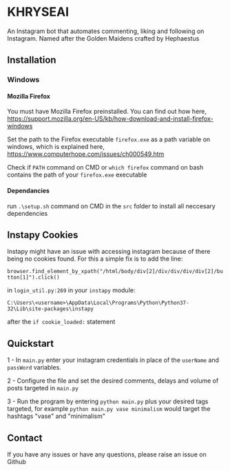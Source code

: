 # KHRYSEAI
An Instagram bot that automates commenting, liking and following on Instagram. Named after the Golden Maidens crafted by Hephaestus 

## Installation
### Windows
#### Mozilla Firefox
You must have Mozilla Firefox preinstalled. You can find out how here, https://support.mozilla.org/en-US/kb/how-download-and-install-firefox-windows

Set the path to the Firefox executable `firefox.exe` as a path variable on windows, which is explained here, https://www.computerhope.com/issues/ch000549.htm

Check if `PATH` command on CMD or `which firefox` command on bash contains the path of your `firefox.exe` executable

#### Dependancies
run `.\setup.sh` command on CMD in the `src` folder to install all neccesary dependencies

## Instapy Cookies
Instapy might have an issue with accessing instagram because of there being no cookies found. For this a simple fix is to add the line:

`browser.find_element_by_xpath("/html/body/div[2]/div/div/div/div[2]/button[1]").click()`

in `login_util.py:269` in your `instapy` module: 

`C:\Users\<username>\AppData\Local\Programs\Python\Python37-32\Lib\site-packages\instapy`

after the `if cookie_loaded:` statement

## Quickstart
1 - In `main.py` enter your instagram credentials in place of the `userName` and `passWord` variables.

2 - Configure the file and set the desired comments, delays and volume of posts targeted in `main.py`

3 - Run the program by entering `python main.py` plus your desired tags targeted, for example `python main.py vase minimalism` would target the hashtags "vase" and "minimalism"

## Contact
If you have any issues or have any questions, please raise an issue on Github 

